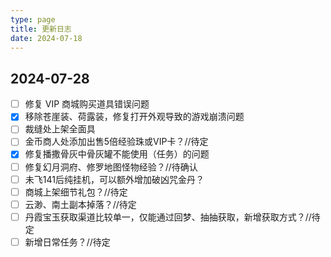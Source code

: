 ```yaml
---
type: page
title: 更新日志
date: 2024-07-18
---
```


## 2024-07-28

- [ ] 修复 VIP 商城购买道具错误问题
- [x] 移除苍崖装、荷露装，修复打开外观导致的游戏崩溃问题
- [ ] 裁缝处上架全面具
- [ ] 金币商人处添加出售5倍经验珠或VIP卡？//待定
- [x] 修复播撒骨灰中骨灰罐不能使用（任务）的问题
- [ ] 修复幻月洞府、修罗地图怪物经验？//待确认
- [ ] 未飞141后纯挂机，可以额外增加破凶咒金丹？
- [ ] 商城上架细节礼包？//待定
- [ ] 云渺、南土副本掉落？//待定
- [ ] 丹霞宝玉获取渠道比较单一，仅能通过回梦、抽抽获取，新增获取方式？//待定
- [ ] 新增日常任务？//待定
